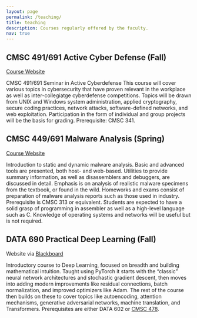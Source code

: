 ```yaml
---
layout: page
permalink: /teaching/
title: teaching
description: Courses regularly offered by the faculty.
nav: true
---
```


## CMSC 491/691 Active Cyber Defense (Fall)

[Course Website](https://www.csee.umbc.edu/courses/undergraduate/CMSC491activeCyber/)
<br>

CMSC 491/691 Seminar in Active Cyberdefense This course will cover various topics in cybersecurity that have proven relevant in the workplace as well as inter-collegiatge cyberdefense competitions. Topics will be drawn from UNIX and Windows system administration, applied cryptography, secure coding practices, network attacks, software-defined networks, and web exploitation. Participation in the form of individual and group projects will be the basis for grading. Prerequisite: CMSC 341.

## CMSC 449/691 Malware Analysis (Spring)

[Course Website](https://www.csee.umbc.edu/courses/undergraduate/CMSC491malware/)
<br>

Introduction to static and dynamic malware analysis. Basic and advanced tools are presented, both host- and web-based. Utilities to provide summary information, as well as disassemblers and debuggers, are discussed in detail. Emphasis is on analysis of realistic malware specimens from the textbook, or found in the wild. Homeworks and exams consist of preparation of malware analysis reports such as those used in industry. Prerequisite is CMSC 313 or equivalent. Students are expected to have a solid grasp of programming in assembler as well as a high-level language such as C. Knowledge of operating systems and networks will be useful but is not required.


## DATA 690 Practical Deep Learning (Fall)

Website via [Blackboard](https://blackboard.umbc.edu/)
<br>

Introductory course to Deep Learning, focused on breadth and building mathematical intuition. Taught using PyTorch it starts with the “classic” neural network architectures and stochastic gradient descent, then moves into adding modern improvements like residual connections, batch normalization, and improved optimizers like Adam. The rest of the course then builds on these to cover topics like autoencoding, attention mechanisms, generative adversarial networks, machine translation, and Transformers. Prerequisites are either DATA 602 or [CMSC 478]( https://catalog.umbc.edu/preview_course_nopop.php?catoid=3&coid=5727).
